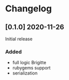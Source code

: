 # Changelog

## [0.1.0] 2020-11-26

Initial release

### Added

- full logic Brigitte
- rubygems support
- serialization
